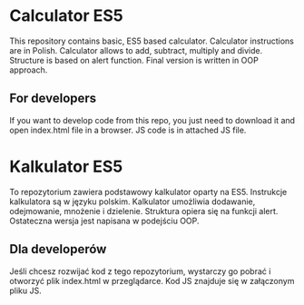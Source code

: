 # Calculator ES5

This repository contains basic, ES5 based calculator. Calculator instructions are in Polish. Calculator allows to add, subtract, multiply and divide. Structure is based on alert function. Final version is written in OOP approach.

## For developers

If you want to develop code from this repo, you just need to download it and open index.html file in a browser. JS code is in attached JS file.

# Kalkulator ES5
To repozytorium zawiera podstawowy kalkulator oparty na ES5. Instrukcje kalkulatora są w języku polskim. Kalkulator umożliwia dodawanie, odejmowanie, mnożenie i dzielenie. Struktura opiera się na funkcji alert. Ostateczna wersja jest napisana w podejściu OOP.

## Dla developerów
Jeśli chcesz rozwijać kod z tego repozytorium, wystarczy go pobrać i otworzyć plik index.html w przeglądarce. Kod JS znajduje się w załączonym pliku JS.
